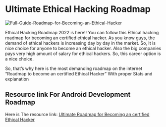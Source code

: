 # Ultimate Ethical Hacking Roadmap

![Full-Guide-Roadmap-for-Becoming-an-Ethical-Hacker](https://user-images.githubusercontent.com/90024312/195992729-015eec7d-fd98-4dc4-8432-afa2103f2b4c.jpg)

Ethical Hacking Roadmap 2022 is here!! You can follow this Ethical hacking roadmap for becoming an certified ethical hacker. As you know guys, the demand of ethical hackers is increasing day by day in the market. So, It is nice choice for anyone to become an ethical hacker. Also the big companies pays very high amount of salary for ethical hackers. So, this career option is a nice choice.

So, that’s why here is the most demanding roadmap on the internet “Roadmap to become an certified Ethical Hacker” With proper Stats and explanation


## Resource link For Android Development Roadmap

Here is The resource link: [Ultimate Roadmap for Becoming an certified Ethical Hacker]([https://weboking.tech/android-developer-roadmap-2022-most-simple-most-effective-and-ultimate-roadmap-ever/](https://weboking.tech/how-to-become-an-ethical-hacker-full-roadmap-download/))
